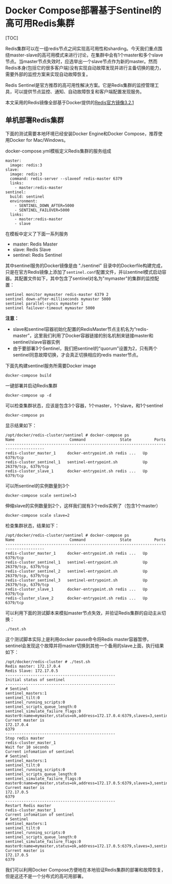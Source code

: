 # Docker Compose部署基于Sentinel的高可用Redis集群

[TOC]

Redis集群可以在一组redis节点之间实现高可用性和sharding。今天我们重点围绕master-slave的高可用模式来进行讨论，在集群中会有1个master和多个slave节点。当master节点失效时，应选举出一个slave节点作为新的master。然而Redis本身(包括它的很多客户端)没有实现自动故障发现并进行主备切换的能力，需要外部的监控方案来实现自动故障恢复。

Redis Sentinel是官方推荐的高可用性解决方案。它是Redis集群的监控管理工具，可以提供节点监控、通知、自动故障恢复和客户端配置发现服务。

本文采用的Redis镜像全部基于Docker提供的[Redis官方镜像3.2.1](https://yq.aliyun.com/go/articleRenderRedirect?spm=a2c4e.11153940.0.0.1f1d3aa8Vb5Qo4&url=https%3A%2F%2Fhub.docker.com%2F_%2Fredis%2F)

## 单机部署Redis集群

下面的测试需要本地环境已经安装Docker Engine和Docker Compose，推荐使用Docker for Mac/Windows。

docker-compose.yml模板定义Redis集群的服务组成

```
master:
  image: redis:3
slave:
  image: redis:3
  command: redis-server --slaveof redis-master 6379
  links:
    - master:redis-master
sentinel:
  build: sentinel
  environment:
    - SENTINEL_DOWN_AFTER=5000
    - SENTINEL_FAILOVER=5000    
  links:
    - master:redis-master
    - slave
```

在模板中定义了下面一系列服务

- master: Redis Master
- slave: Redis Slave
- sentinel: Redis Sentinel

其中sentinel服务的Docker镜像是由 "./sentinel" 目录中的Dockerfile构建完成，只是在官方Redis镜像上添加了`sentinel.conf`配置文件，并以sentinel模式启动容器。其配置文件如下，其中包含了sentinel对名为"mymaster"的集群的监控配置：

```
sentinel monitor mymaster redis-master 6379 2
sentinel down-after-milliseconds mymaster 5000
sentinel parallel-syncs mymaster 1
sentinel failover-timeout mymaster 5000
```

**注意：**

- slave和sentinel容器初始化配置的RedisMaster节点主机名为“redis-master”，这里我们利用了Docker容器链接的别名机制来链接master和sentinel/slave容器实例
- 由于要部署3个Sentinel，我们把sentinel的“quorum”设置为2，只有两个sentinel同意故障切换，才会真正切换相应的redis master节点。

下面先构建sentinel服务所需要Docker image

```
docker-compose build
```

一键部署并启动Redis集群

```
docker-compose up -d
```

可以检查集群状态，应该是包含3个容器，1个master，1个slave，和1个sentinel

```
docker-compose ps
```

显示结果如下：

```
/opt/docker/redis-cluster/sentinel # docker-compose ps
Name                        Command               State          Ports       
---------------------------------------------------------------------------------------
redis-cluster_master_1     docker-entrypoint.sh redis ...   Up      6379/tcp           
redis-cluster_sentinel_1   sentinel-entrypoint.sh           Up      26379/tcp, 6379/tcp
redis-cluster_slave_1      docker-entrypoint.sh redis ...   Up      6379/tcp
```

可以所sentinel的实例数量到3个

```
docker-compose scale sentinel=3
```

伸缩slave的实例数量到2个，这样我们就有3个redis实例了（包含1个master）

```
docker-compose scale slave=2
```

检查集群状态，结果如下：

```
/opt/docker/redis-cluster/sentinel # docker-compose ps
Name                        Command               State          Ports       
---------------------------------------------------------------------------------------
redis-cluster_master_1     docker-entrypoint.sh redis ...   Up      6379/tcp           
redis-cluster_sentinel_1   sentinel-entrypoint.sh           Up      26379/tcp, 6379/tcp
redis-cluster_sentinel_2   sentinel-entrypoint.sh           Up      26379/tcp, 6379/tcp
redis-cluster_sentinel_3   sentinel-entrypoint.sh           Up      26379/tcp, 6379/tcp
redis-cluster_slave_1      docker-entrypoint.sh redis ...   Up      6379/tcp           
redis-cluster_slave_2      docker-entrypoint.sh redis ...   Up      6379/tcp
```

可以利用下面的测试脚本来模拟master节点失效，并验证Redis集群的自动主从切换：

```
./test.sh
```

这个测试脚本实际上是利用docker pause命令将Redis master容器暂停，sentinel会发现这个故障并将master切换到其他一个备用的slave上面，执行结果如下：

```
/opt/docker/redis-cluster # ./test.sh
Redis master: 172.17.0.4
Redis Slave: 172.17.0.5
------------------------------------------------
Initial status of sentinel
------------------------------------------------
# Sentinel
sentinel_masters:1
sentinel_tilt:0
sentinel_running_scripts:0
sentinel_scripts_queue_length:0
sentinel_simulate_failure_flags:0
master0:name=mymaster,status=ok,address=172.17.0.4:6379,slaves=3,sentinels=3
Current master is
172.17.0.4
6379
------------------------------------------------
Stop redis master
redis-cluster_master_1
Wait for 10 seconds
Current infomation of sentinel
# Sentinel
sentinel_masters:1
sentinel_tilt:0
sentinel_running_scripts:0
sentinel_scripts_queue_length:0
sentinel_simulate_failure_flags:0
master0:name=mymaster,status=ok,address=172.17.0.5:6379,slaves=3,sentinels=3
Current master is
172.17.0.5
6379
------------------------------------------------
Restart Redis master
redis-cluster_master_1
Current infomation of sentinel
# Sentinel
sentinel_masters:1
sentinel_tilt:0
sentinel_running_scripts:0
sentinel_scripts_queue_length:0
sentinel_simulate_failure_flags:0
master0:name=mymaster,status=ok,address=172.17.0.5:6379,slaves=3,sentinels=3
Current master is
172.17.0.5
6379
```

我们可以利用Docker Compose方便地在本地验证Redis集群的部署和故障恢复，但是这还不是一个分布式的高可用部署。